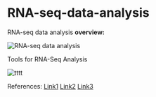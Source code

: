 # RNA-seq-data-analysis
RNA-seq data analysis **overview:**

![RNA-seq data analysis](https://user-images.githubusercontent.com/97247515/164085236-44dcdc53-eae1-4a72-9b56-2dedcdcd07d6.png)

Tools for RNA-Seq Analysis

![tttt](https://user-images.githubusercontent.com/97247515/164093421-9c4ffa1d-7600-415f-92b8-07616f4ab8c7.png)

References: [Link1](https://www.ebi.ac.uk/training/online/courses/functional-genomics-ii-common-technologies-and-data-analysis-methods/rna-sequencing/performing-a-rna-seq-experiment/data-analysis/differential-gene-expression-analysis/#:~:text=There%20are%20different%20methods%20for,when%20choosing%20an%20analysis%20method.) 
[Link2](https://www.ncbi.nlm.nih.gov/pmc/articles/PMC4827276/#:~:text=A%20gene%20is%20declared%20differentially%20expressed%20if%20a%20difference%20or,experimental%20conditions%20is%20statistically%20significant.)
[Link3](https://software.broadinstitute.org/cancer/software/gsea/wiki/index.php/Using_RNA-seq_Datasets_with_GSEA)
